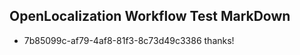 ## OpenLocalization Workflow Test MarkDown
* 7b85099c-af79-4af8-81f3-8c73d49c3386 
thanks!<!--HONumber=Mar16_HO4-->
